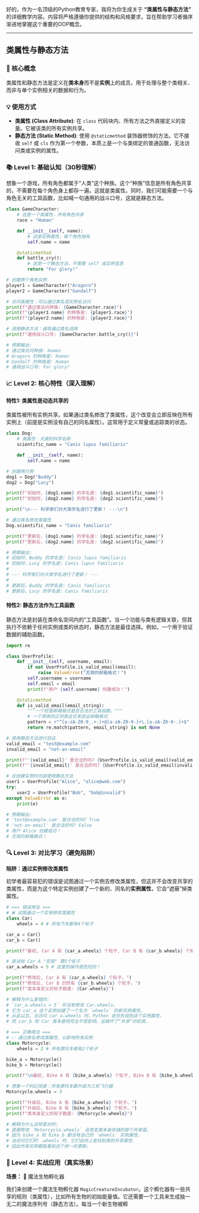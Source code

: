 好的，作为一名顶级的Python教育专家，我将为你生成关于 **“类属性与静态方法”** 的详细教学内容。内容将严格遵循你提供的结构和风格要求，旨在帮助学习者循序渐进地掌握这个重要的OOP概念。

---

## 类属性与静态方法

### 🎯 核心概念

类属性和静态方法是定义在**类本身**而不是**实例**上的成员，用于处理与整个类相关、而非与单个实例相关的数据和行为。

### 💡 使用方式

- **类属性 (Class Attribute)**: 在 `class` 代码块内、所有方法之外直接定义的变量。它被该类的所有实例共享。
- **静态方法 (Static Method)**: 使用 `@staticmethod` 装饰器修饰的方法。它不接收 `self` 或 `cls` 作为第一个参数，本质上是一个与类绑定的普通函数，无法访问类或实例的属性。

### 📚 Level 1: 基础认知（30秒理解）

想象一个游戏，所有角色都属于“人类”这个种族。这个“种族”信息是所有角色共享的，不需要在每个角色身上都存一遍。这就是类属性。同时，我们可能需要一个与角色无关的工具函数，比如喊一句通用的战斗口号，这就是静态方法。

```python
class GameCharacter:
    # 这是一个类属性，所有角色共享
    race = "Human"

    def __init__(self, name):
        # 这是实例属性，每个角色独有
        self.name = name

    @staticmethod
    def battle_cry():
        # 这是一个静态方法，不需要 self 或实例信息
        return "For glory!"

# 创建两个角色实例
player1 = GameCharacter("Aragorn")
player2 = GameCharacter("Gandalf")

# 访问类属性：可以通过类名或实例名访问
print(f"通过类访问种族: {GameCharacter.race}")
print(f"{player1.name} 的种族是: {player1.race}")
print(f"{player2.name} 的种族是: {player2.race}")

# 调用静态方法：通常通过类名调用
print(f"通用战斗口号: {GameCharacter.battle_cry()}")

# 预期输出:
# 通过类访问种族: Human
# Aragorn 的种族是: Human
# Gandalf 的种族是: Human
# 通用战斗口号: For glory!
```

### 📈 Level 2: 核心特性（深入理解）

#### 特性1: 类属性是动态共享的

类属性被所有实例共享。如果通过类名修改了类属性，这个改变会立即反映在所有实例上（前提是实例没有自己的同名属性）。这常用于定义常量或追踪类的状态。

```python
class Dog:
    # 类属性：犬类的科学名称
    scientific_name = "Canis lupus familiaris"

    def __init__(self, name):
        self.name = name

# 创建两只狗
dog1 = Dog("Buddy")
dog2 = Dog("Lucy")

print(f"初始时，{dog1.name} 的学名是: {dog1.scientific_name}")
print(f"初始时，{dog2.name} 的学名是: {dog2.scientific_name}")

print("\n--- 科学家们对犬类学名进行了更新！ ---\n")

# 通过类名修改类属性
Dog.scientific_name = "Canis familiaris"

print(f"更新后，{dog1.name} 的学名是: {dog1.scientific_name}")
print(f"更新后，{dog2.name} 的学名是: {dog2.scientific_name}")

# 预期输出:
# 初始时，Buddy 的学名是: Canis lupus familiaris
# 初始时，Lucy 的学名是: Canis lupus familiaris
#
# --- 科学家们对犬类学名进行了更新！ ---
#
# 更新后，Buddy 的学名是: Canis familiaris
# 更新后，Lucy 的学名是: Canis familiaris
```

#### 特性2: 静态方法作为工具函数

静态方法是封装在类命名空间内的“工具函数”。当一个功能与类有逻辑关联，但其执行不依赖于任何实例或类的状态时，静态方法是最佳选择。例如，一个用于验证数据的辅助函数。

```python
import re

class UserProfile:
    def __init__(self, username, email):
        if not UserProfile.is_valid_email(email):
            raise ValueError("无效的邮箱格式！")
        self.username = username
        self.email = email
        print(f"用户 {self.username} 创建成功！")

    @staticmethod
    def is_valid_email(email_string):
        """一个检查邮箱格式是否合法的工具函数。"""
        # 一个简单的正则表达式来验证邮箱格式
        pattern = r"^[a-zA-Z0-9_.+-]+@[a-zA-Z0-9-]+\.[a-zA-Z0-9-.]+$"
        return re.match(pattern, email_string) is not None

# 使用静态方法进行验证
valid_email = "test@example.com"
invalid_email = "not-an-email"

print(f"'{valid_email}' 是合法的吗? {UserProfile.is_valid_email(valid_email)}")
print(f"'{invalid_email}' 是合法的吗? {UserProfile.is_valid_email(invalid_email)}")

# 在创建实例时内部使用静态方法
user1 = UserProfile("Alice", "alice@web.com")
try:
    user2 = UserProfile("Bob", "bob@invalid")
except ValueError as e:
    print(e)

# 预期输出:
# 'test@example.com' 是合法的吗? True
# 'not-an-email' 是合法的吗? False
# 用户 Alice 创建成功！
# 无效的邮箱格式！
```

### 🔍 Level 3: 对比学习（避免陷阱）

**陷阱：通过实例修改类属性**

初学者最容易犯的错误是试图通过一个实例去修改类属性，但这并不会改变共享的类属性，而是为这个特定实例创建了一个新的、同名的**实例属性**，它会“遮蔽”掉类属性。

```python
# === 错误用法 ===
# ❌ 试图通过一个实例修改类属性
class Car:
    wheels = 4 # 所有汽车都有4个轮子

car_a = Car()
car_b = Car()

print(f"最初, Car A 有 {car_a.wheels} 个轮子, Car B 有 {car_b.wheels} 个轮子。")

# 尝试给 Car A "安装" 第5个轮子
car_a.wheels = 5 # 这里的操作是危险的！

print(f"修改后, Car A 有 {car_a.wheels} 个轮子。")
print(f"修改后, Car B 仍然有 {car_b.wheels} 个轮子。")
print(f"类本身定义的轮子数是: {Car.wheels}")

# 解释为什么是错的:
# `car_a.wheels = 5` 并没有修改 Car.wheels。
# 它为 car_a 这个实例创建了一个名为 `wheels` 的新实例属性。
# 从此以后，当访问 car_a.wheels 时，Python 会优先找到这个实例属性，
# 而 car_b 和 Car 类本身则完全不受影响。这破坏了“共享”的初衷。

# === 正确用法 ===
# ✅ 通过类名修改类属性，以影响所有实例
class Motorcycle:
    wheels = 2 # 所有摩托车都有2个轮子

bike_a = Motorcycle()
bike_b = Motorcycle()

print(f"\n最初, Bike A 有 {bike_a.wheels} 个轮子, Bike B 有 {bike_b.wheels} 个轮子。")

# 想象一个科幻场景：所有摩托车都升级为三轮飞行器
Motorcycle.wheels = 3

print(f"升级后, Bike A 有 {bike_a.wheels} 个轮子。")
print(f"升级后, Bike B 有 {bike_b.wheels} 个轮子。")
print(f"类本身定义的轮子数是: {Motorcycle.wheels}")

# 解释为什么这样是对的:
# 直接修改 `Motorcycle.wheels` 会改变类本身存储的那个共享值。
# 因为 bike_a 和 bike_b 都没有自己的 `wheels` 实例属性，
# 当访问它们的 .wheels 时，它们会向上查找到类的共享属性，
# 因此所有实例都能看到这个统一的更新。
```

### 🚀 Level 4: 实战应用（真实场景）

**场景：** 🐾 魔法生物孵化器

我们来创建一个魔法生物孵化器 `MagicCreatureIncubator`。这个孵化器有一些共享的规则（类属性），比如所有生物的初始能量值。它还需要一个工具来生成独一无二的魔法序列号（静态方法）。每当一个新生物被孵